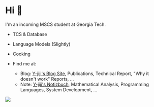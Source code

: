 # Hi 👋

I'm an incoming MSCS student at Georgia Tech. 
  - TCS & Database
  - Language Models (Slightly)
  - Cooking

- Find me at:
  - Blog: [Y-jiji's Blog Site](https://y-jiji.github.io/blog), Publications, Technical Report, "Why it doesn't work" Reports, ...  
  - Note: [Y-jiji's Notizbuch](https://github.com/Y-jiji/notizbuch), Mathematical Analysis, Programming Languages, System Development, ...

<img src="https://github-readme-stats.vercel.app/api?username=Y-jiji&title_color=cc0000&text_color=880000&show=prs_merged">
